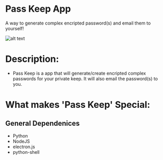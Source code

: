 # Pass Keep App
A way to generate complex encripted password(s) and email them to yourself!




![alt text](https://cmj-co.s3.amazonaws.com/pass-keep-screenshot.png)




# Description:
- Pass Keep is a app that will generate/create encripted complex passwords for your private keep. It will also email 
the password(s) to you.

# What makes 'Pass Keep' Special:

## General Dependenices
  * Python
  * NodeJS
  * electron.js
  * python-shell
 

